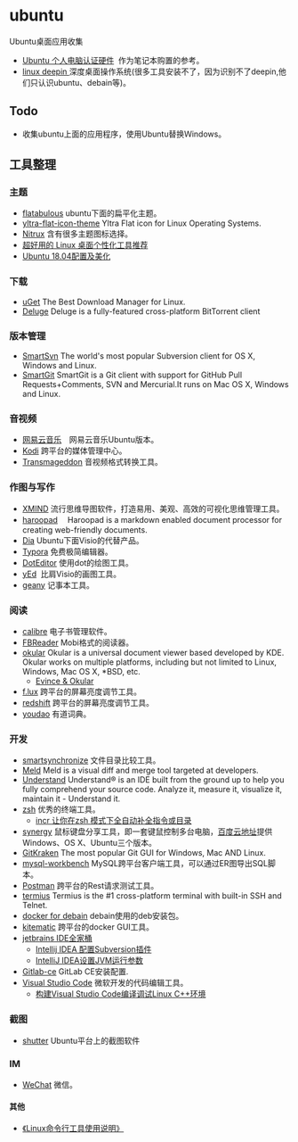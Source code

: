 # ubuntu
Ubuntu桌面应用收集

+ [Ubuntu 个人电脑认证硬件](https://certification.ubuntu.com/certification/desktop/)  作为笔记本购置的参考。
+ [linux deepin ](https://www.deepin.com/archives/1343) 深度桌面操作系统(很多工具安装不了，因为识别不了deepin,他们只认识ubuntu、debain等)。

## Todo
+ 收集ubuntu上面的应用程序，使用Ubuntu替换Ｗindows。

## 工具整理
### 主题
+ [flatabulous](https://blog.anmoljagetia.me/flatabulous-ubuntu-theme/) ubuntu下面的扁平化主题。
+ [yltra-flat-icon-theme](https://github.com/erikdubois/yltra-flat-icon-theme) Yltra Flat icon for Linux Operating Systems.
+ [Nitrux](https://github.com/Nitrux) 含有很多主题图标选择。
+ [超好用的 Linux 桌面个性化工具推荐](https://my.oschina.net/editorial-story/blog/1527138)
+ [Ubuntu 18.04配置及美化](https://blog.csdn.net/ice__snow/article/details/80152068)

### 下载
+ [uGet](http://ugetdm.com/)  The Best Download Manager for Linux.
+ [Deluge](http://dev.deluge-torrent.org/) Deluge is a fully-featured cross-platform BitTorrent client

### 版本管理
+ [SmartSvn](http://www.smartsvn.com/) The world's most popular Subversion client for OS X, Windows and Linux.
+ [SmartGit](http://www.syntevo.com/smartgit/) SmartGit is a Git client with support for GitHub Pull Requests+Comments, SVN and Mercurial.It runs on Mac OS X, Windows and Linux.

### 音视频
+ [网易云音乐](http://music.163.com/#/download)　网易云音乐Ubuntu版本。
+ [Kodi](https://kodi.tv/download/) 跨平台的媒体管理中心。
+ [Transmageddon](https://git.gnome.org//browse/transmageddon) 音视频格式转换工具。

### 作图与写作
+ [XMIND](http://www.xmindchina.net/)  流行思维导图软件，打造易用、美观、高效的可视化思维管理工具。
+ [haroopad](http://pad.haroopress.com/user.html) 　Haroopad is a markdown enabled document processor for creating web-friendly documents. 
+ [Dia](http://ftp.gnome.org/pub/gnome/sources/dia/0.97/) Ubuntu下面Visio的代替产品。
+ [Typora](https://www.typora.io/)  免费极简编辑器。
+ [DotEditor](http://vincenthee.github.io/DotEditor/) 使用dot的绘图工具。
+ [yEd](http://www.yworks.com/downloads#yEd)  比肩Visio的画图工具。
+ [geany](http://www.geany.org/) 记事本工具。

### 阅读
+ [calibre](https://calibre-ebook.com/download_linux) 电子书管理软件。
+ [FBReader](https://fbreader.org/content/fbreader-beta-linux-desktop) Mobi格式的阅读器。
+ [okular](https://okular.kde.org/)  Okular is a universal document viewer based developed by KDE. Okular works on multiple platforms, including but not limited to Linux, Windows, Mac OS X, *BSD, etc.
  + [Evince & Okular](http://blog.csdn.net/u014015972/article/details/50659952)
+ [f.lux](https://justgetflux.com/) 跨平台的屏幕亮度调节工具。
+ [redshift](http://jonls.dk/redshift/) 跨平台的屏幕亮度调节工具。
+ [youdao](http://codown.youdao.com/cidian/linux/youdao-dict_1.0.2~ubuntu_amd64.deb) 有道词典。

### 开发
+ [smartsynchronize](http://www.syntevo.com/smartsynchronize/download) 文件目录比较工具。
+ [Meld](http://meldmerge.org/) Meld is a visual diff and merge tool targeted at developers.
+ [Understand](https://scitools.com/) Understand® is an IDE built from the ground up to help you fully comprehend your source code. Analyze it, measure it, visualize it, maintain it - Understand it.
+ [zsh](http://ohmyz.sh/) 优秀的终端工具。
  + [incr 让你在zsh 模式下全自动补全指令或目录](http://yijiebuyi.com/blog/36955b84c57e338dd8255070b80829bf.html)
+ [synergy](https://symless.com/synergy) 鼠标键盘分享工具，即一套键鼠控制多台电脑，[百度云地址](https://pan.baidu.com/s/1cs3rQ2)提供Windows、OS X、Ubuntu三个版本。
+ [GitKraken](https://www.gitkraken.com/) The most popular Git GUI for Windows, Mac AND Linux.
+ [mysql-workbench](https://dev.mysql.com/downloads/workbench/) MySQL跨平台客户端工具，可以通过ER图导出SQL脚本。
+ [Postman](https://www.getpostman.com/) 跨平台的Rest请求测试工具。
+ [termius](https://www.termius.com/) Termius is the #1 cross-platform terminal with built-in SSH and Telnet.
+ [docker for debain](https://download.docker.com/linux/debian/dists/stretch/pool/stable/amd64/) debain使用的deb安装包。
+ [kitematic](https://github.com/docker/kitematic/releases) 跨平台的docker GUI工具。
+ [jetbrains IDE全家桶](https://www.jetbrains.com/)
  + [Intellij IDEA 配置Subversion插件](http://blog.csdn.net/wo541075754/article/details/46047051)
  + [IntelliJ IDEA设置JVM运行参数](http://blog.csdn.net/sdujava2011/article/details/50086933)
+ [Gitlab-ce](https://docs.gitlab.com/omnibus/docker/) GitLab CE安装配置.
+ [Visual Studio Code](https://code.visualstudio.com/)  微软开发的代码编辑工具。
  + [构建Visual Studio Code编译调试Linux C++环境](https://zhuanlan.zhihu.com/p/28715337)


### 截图
+ [shutter](http://shutter-project.org/downloads/) Ubuntu平台上的截图软件

### IM
+ [WeChat](https://github.com/geeeeeeeeek/electronic-wechat) 微信。


#### 其他

+ [ 《Linux命令行工具使用说明》](./linux_cmd_tools.md)
